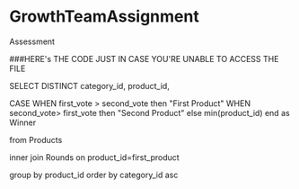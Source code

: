 # GrowthTeamAssignment
Assessment

###HERE's THE CODE JUST IN CASE YOU'RE UNABLE TO ACCESS THE FILE

SELECT DISTINCT category_id, product_id,

CASE 
	WHEN first_vote > second_vote then "First Product"
	WHEN second_vote> first_vote then "Second Product"
	else min(product_id)
	end as Winner
	
from Products

inner join Rounds on product_id=first_product 


group by product_id
order by category_id asc
